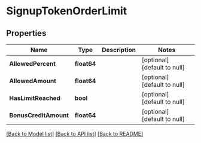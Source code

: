 # SignupTokenOrderLimit

## Properties
Name | Type | Description | Notes
------------ | ------------- | ------------- | -------------
**AllowedPercent** | **float64** |  | [optional] [default to null]
**AllowedAmount** | **float64** |  | [optional] [default to null]
**HasLimitReached** | **bool** |  | [optional] [default to null]
**BonusCreditAmount** | **float64** |  | [optional] [default to null]

[[Back to Model list]](../README.md#documentation-for-models) [[Back to API list]](../README.md#documentation-for-api-endpoints) [[Back to README]](../README.md)



